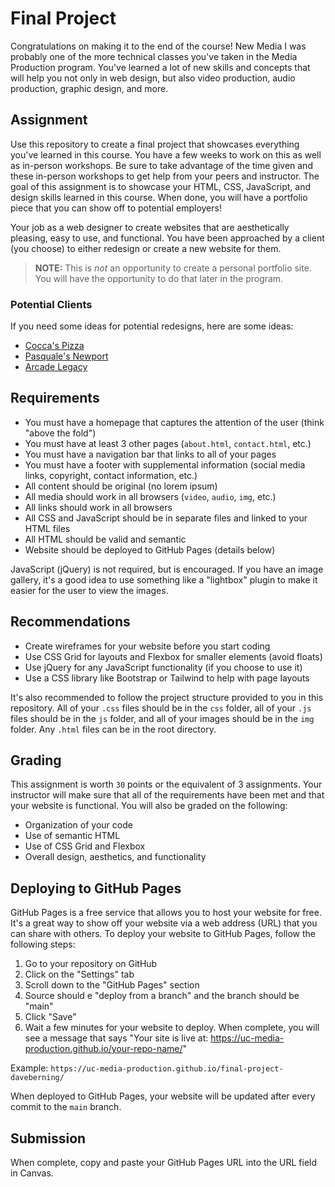 # Final Project
Congratulations on making it to the end of the course! New Media I was probably one of the more technical classes 
you've taken in the Media Production program. You've learned a lot of new skills and concepts that will help you not 
only in web design, but also video production, audio production, graphic design, and more.

## Assignment
Use this repository to create a final project that showcases everything you've learned in this course. You have a 
few weeks to work on this as well as in-person workshops. Be sure to take advantage of the time given and these 
in-person workshops to get help from your peers and instructor. The goal of this assignment is to showcase your HTML,
CSS, JavaScript, and design skills learned in this course. When done, you will have a portfolio piece that you can show 
off to potential employers!

Your job as a web designer to create websites that are aesthetically pleasing, easy to use, and functional. You have 
been approached by a client (you choose) to either redesign or create a new website for them.

> __NOTE:__ This is _not_ an opportunity to create a personal portfolio site. You will have the opportunity to do that 
> later in the program.

### Potential Clients
If you need some ideas for potential redesigns, here are some ideas:
- [Cocca's Pizza](https://www.coccaspizza.com/)
- [Pasquale's Newport](http://www.pasqualesnewport.com/)
- [Arcade Legacy](https://www.arcadelegacyohio.com/)

## Requirements
- You must have a homepage that captures the attention of the user (think "above the fold")
- You must have at least 3 other pages (`about.html`, `contact.html`, etc.)
- You must have a navigation bar that links to all of your pages
- You must have a footer with supplemental information (social media links, copyright, contact information, etc.)
- All content should be original (no lorem ipsum)
- All media should work in all browsers (`video`, `audio`, `img`, etc.)
- All links should work in all browsers
- All CSS and JavaScript should be in separate files and linked to your HTML files
- All HTML should be valid and semantic
- Website should be deployed to GitHub Pages (details below)

JavaScript (jQuery) is not required, but is encouraged. If you have an image gallery, it's a good idea to use 
something like a "lightbox" plugin to make it easier for the user to view the images.

## Recommendations
- Create wireframes for your website before you start coding
- Use CSS Grid for layouts and Flexbox for smaller elements (avoid floats)
- Use jQuery for any JavaScript functionality (if you choose to use it)
- Use a CSS library like Bootstrap or Tailwind to help with page layouts

It's also recommended to follow the project structure provided to you in this repository. All of your `.css` files 
should be in the `css` folder, all of your `.js` files should be in the `js` folder, and all of your images should 
be in the `img` folder. Any `.html` files can be in the root directory.

## Grading
This assignment is worth `30` points or the equivalent of 3 assignments. Your instructor will make sure that all of 
the requirements have been met and that your website is functional. You will also be graded on the following:

- Organization of your code
- Use of semantic HTML
- Use of CSS Grid and Flexbox
- Overall design, aesthetics, and functionality

## Deploying to GitHub Pages
GitHub Pages is a free service that allows you to host your website for free. It's a great way to show off your 
website via a web address (URL) that you can share with others. To deploy your website to GitHub Pages, follow the following steps:

1. Go to your repository on GitHub
2. Click on the "Settings" tab
3. Scroll down to the "GitHub Pages" section
4. Source should e "deploy from a branch" and the branch should be "main"
5. Click "Save"
6. Wait a few minutes for your website to deploy. When complete, you will see a message that says "Your site is live 
   at: https://uc-media-production.github.io/your-repo-name/"

Example: `https://uc-media-production.github.io/final-project-daveberning/`

When deployed to GitHub Pages, your website will be updated after every commit to the `main` branch.

## Submission
When complete, copy and paste your GitHub Pages URL into the URL field in Canvas.